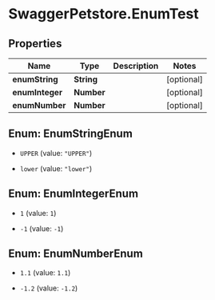 # SwaggerPetstore.EnumTest

## Properties
Name | Type | Description | Notes
------------ | ------------- | ------------- | -------------
**enumString** | **String** |  | [optional] 
**enumInteger** | **Number** |  | [optional] 
**enumNumber** | **Number** |  | [optional] 


<a name="EnumStringEnum"></a>
## Enum: EnumStringEnum


* `UPPER` (value: `"UPPER"`)

* `lower` (value: `"lower"`)




<a name="EnumIntegerEnum"></a>
## Enum: EnumIntegerEnum


* `1` (value: `1`)

* `-1` (value: `-1`)




<a name="EnumNumberEnum"></a>
## Enum: EnumNumberEnum


* `1.1` (value: `1.1`)

* `-1.2` (value: `-1.2`)




